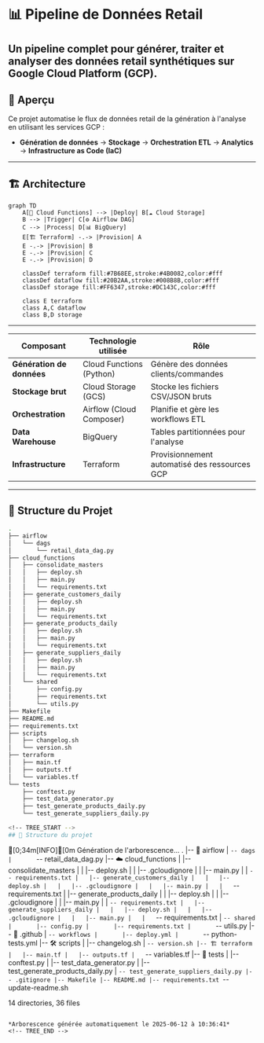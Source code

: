# 📊 Pipeline de Données Retail
Un pipeline complet pour générer, traiter et analyser des données retail synthétiques sur **Google Cloud Platform (GCP)**.
---
## 📌 Aperçu
Ce projet automatise le flux de données retail de la génération à l'analyse en utilisant les services GCP :
- **Génération de données** → **Stockage** → **Orchestration ETL** → **Analytics** → **Infrastructure as Code (IaC)**
---
## 🏗 Architecture

```mermaid
graph TD
    A[🔧 Cloud Functions] --> |Deploy| B[☁️ Cloud Storage]
    B --> |Trigger| C[⚙️ Airflow DAG]
    C --> |Process| D[📊 BigQuery]
    E[🏗️ Terraform] -.-> |Provision| A
    E -.-> |Provision| B  
    E -.-> |Provision| C
    E -.-> |Provision| D
    
    classDef terraform fill:#7B68EE,stroke:#4B0082,color:#fff
    classDef dataflow fill:#20B2AA,stroke:#008B8B,color:#fff
    classDef storage fill:#FF6347,stroke:#DC143C,color:#fff
    
    class E terraform
    class A,C dataflow
    class B,D storage
```
---
| Composant               | Technologie utilisée     | Rôle                                   |
|-------------------------|--------------------------|----------------------------------------|
| **Génération de données** | Cloud Functions (Python) | Génère des données clients/commandes   |
| **Stockage brut**       | Cloud Storage (GCS)      | Stocke les fichiers CSV/JSON bruts     |
| **Orchestration**       | Airflow (Cloud Composer) | Planifie et gère les workflows ETL     |
| **Data Warehouse**      | BigQuery                 | Tables partitionnées pour l'analyse    |
| **Infrastructure**      | Terraform                | Provisionnement automatisé des ressources GCP |

---



## 📁 Structure du Projet
```bash
.
├── airflow
│   └── dags
│       └── retail_data_dag.py
├── cloud_functions
│   ├── consolidate_masters
│   │   ├── deploy.sh
│   │   ├── main.py
│   │   └── requirements.txt
│   ├── generate_customers_daily
│   │   ├── deploy.sh
│   │   ├── main.py
│   │   └── requirements.txt
│   ├── generate_products_daily
│   │   ├── deploy.sh
│   │   ├── main.py
│   │   └── requirements.txt
│   ├── generate_suppliers_daily
│   │   ├── deploy.sh
│   │   ├── main.py
│   │   └── requirements.txt
│   └── shared
│       ├── config.py
│       ├── requirements.txt
│       └── utils.py
├── Makefile
├── README.md
├── requirements.txt
├── scripts
│   ├── changelog.sh
│   └── version.sh
├── terraform
│   ├── main.tf
│   ├── outputs.tf
│   └── variables.tf
└── tests
    ├── conftest.py
    ├── test_data_generator.py
    ├── test_generate_products_daily.py
    └── test_generate_suppliers_daily.py

<!-- TREE_START -->
## 📁 Structure du projet

```
[0;34m[INFO][0m Génération de l'arborescence...
.
|-- 🎯 airflow
|   `-- dags
|       `-- retail_data_dag.py
|-- ☁️ cloud_functions
|   |-- consolidate_masters
|   |   |-- deploy.sh
|   |   |-- .gcloudignore
|   |   |-- main.py
|   |   `-- requirements.txt
|   |-- generate_customers_daily
|   |   |-- deploy.sh
|   |   |-- .gcloudignore
|   |   |-- main.py
|   |   `-- requirements.txt
|   |-- generate_products_daily
|   |   |-- deploy.sh
|   |   |-- .gcloudignore
|   |   |-- main.py
|   |   `-- requirements.txt
|   |-- generate_suppliers_daily
|   |   |-- deploy.sh
|   |   |-- .gcloudignore
|   |   |-- main.py
|   |   `-- requirements.txt
|   `-- shared
|       |-- config.py
|       |-- requirements.txt
|       `-- utils.py
|-- 🚀 .github
|   `-- workflows
|       |-- deploy.yml
|       `-- python-tests.yml
|-- 🛠️ scripts
|   |-- changelog.sh
|   `-- version.sh
|-- 🏗️ terraform
|   |-- main.tf
|   |-- outputs.tf
|   `-- variables.tf
|-- 🧪 tests
|   |-- conftest.py
|   |-- test_data_generator.py
|   |-- test_generate_products_daily.py
|   `-- test_generate_suppliers_daily.py
|-- .gitignore
|-- Makefile
|-- README.md
|-- requirements.txt
`-- update-readme.sh

14 directories, 36 files
```

*Arborescence générée automatiquement le 2025-06-12 à 10:36:41*
<!-- TREE_END -->
